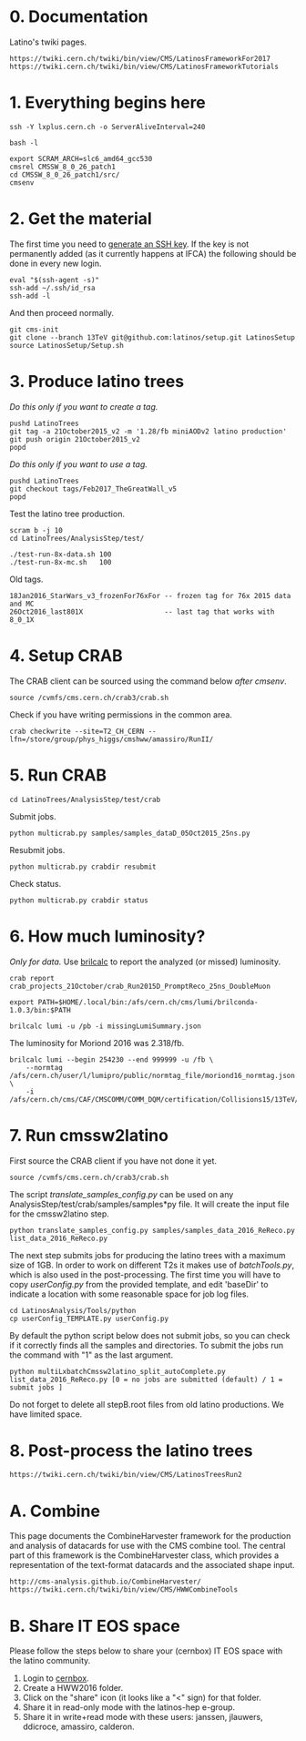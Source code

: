 # 0. Documentation

Latino's twiki pages.

    https://twiki.cern.ch/twiki/bin/view/CMS/LatinosFrameworkFor2017
    https://twiki.cern.ch/twiki/bin/view/CMS/LatinosFrameworkTutorials


# 1. Everything begins here

    ssh -Y lxplus.cern.ch -o ServerAliveInterval=240

    bash -l

    export SCRAM_ARCH=slc6_amd64_gcc530
    cmsrel CMSSW_8_0_26_patch1
    cd CMSSW_8_0_26_patch1/src/
    cmsenv


# 2. Get the material

The first time you need to [generate an SSH key](https://help.github.com/articles/generating-an-ssh-key/). If the key is not permanently added (as it currently happens at IFCA) the following should be done in every new login.

    eval "$(ssh-agent -s)"
    ssh-add ~/.ssh/id_rsa
    ssh-add -l
    
And then proceed normally.

    git cms-init
    git clone --branch 13TeV git@github.com:latinos/setup.git LatinosSetup
    source LatinosSetup/Setup.sh


# 3. Produce latino trees

*Do this only if you want to create a tag.*

    pushd LatinoTrees
    git tag -a 21October2015_v2 -m '1.28/fb miniAODv2 latino production'
    git push origin 21October2015_v2
    popd

*Do this only if you want to use a tag.*

    pushd LatinoTrees
    git checkout tags/Feb2017_TheGreatWall_v5
    popd

Test the latino tree production.

    scram b -j 10
    cd LatinoTrees/AnalysisStep/test/

    ./test-run-8x-data.sh 100
    ./test-run-8x-mc.sh   100

Old tags.

    18Jan2016_StarWars_v3_frozenFor76xFor -- frozen tag for 76x 2015 data and MC
    26Oct2016_last801X                    -- last tag that works with 8_0_1X


# 4. Setup CRAB

The CRAB client can be sourced using the command below *after cmsenv*.

    source /cvmfs/cms.cern.ch/crab3/crab.sh

Check if you have writing permissions in the common area.

    crab checkwrite --site=T2_CH_CERN --lfn=/store/group/phys_higgs/cmshww/amassiro/RunII/


# 5. Run CRAB

    cd LatinoTrees/AnalysisStep/test/crab

Submit jobs.

    python multicrab.py samples/samples_dataD_05Oct2015_25ns.py

Resubmit jobs.

    python multicrab.py crabdir resubmit

Check status.
    
    python multicrab.py crabdir status


# 6. How much luminosity?

*Only for data.* Use [brilcalc](http://cms-service-lumi.web.cern.ch/cms-service-lumi/brilwsdoc.html) to report the analyzed (or missed) luminosity.

    crab report crab_projects_21October/crab_Run2015D_PromptReco_25ns_DoubleMuon

    export PATH=$HOME/.local/bin:/afs/cern.ch/cms/lumi/brilconda-1.0.3/bin:$PATH

    brilcalc lumi -u /pb -i missingLumiSummary.json

The luminosity for Moriond 2016 was 2.318/fb.

    brilcalc lumi --begin 254230 --end 999999 -u /fb \
        --normtag /afs/cern.ch/user/l/lumipro/public/normtag_file/moriond16_normtag.json \
        -i /afs/cern.ch/cms/CAF/CMSCOMM/COMM_DQM/certification/Collisions15/13TeV/Reprocessing/Cert_13TeV_16Dec2015ReReco_Collisions15_25ns_JSON.txt


# 7. Run cmssw2latino

First source the CRAB client if you have not done it yet.

    source /cvmfs/cms.cern.ch/crab3/crab.sh

The script *translate_samples_config.py* can be used on any AnalysisStep/test/crab/samples/samples*py file. It will create the input file for the cmssw2latino step.

    python translate_samples_config.py samples/samples_data_2016_ReReco.py list_data_2016_ReReco.py

The next step submits jobs for producing the latino trees with a maximum size of 1GB. In order to work on different T2s it makes use of *batchTools.py*, which is also used in the post-processing. The first time you will have to copy *userConfig.py* from the provided template, and edit 'baseDir' to indicate a location with some reasonable space for job log files. 

    cd LatinosAnalysis/Tools/python
    cp userConfig_TEMPLATE.py userConfig.py

By default the python script below does not submit jobs, so you can check if it correctly finds all the samples and directories. To submit the jobs run the command with "1" as the last argument.

    python multiLxbatchCmssw2latino_split_autoComplete.py list_data_2016_ReReco.py [0 = no jobs are submitted (default) / 1 = submit jobs ]

Do not forget to delete all stepB.root files from old latino productions. We have limited space.


# 8. Post-process the latino trees

    https://twiki.cern.ch/twiki/bin/view/CMS/LatinosTreesRun2


# A. Combine

This page documents the CombineHarvester framework for the production and analysis of datacards for use with the CMS combine tool. The central part of this framework is the CombineHarvester class, which provides a representation of the text-format datacards and the associated shape input.

    http://cms-analysis.github.io/CombineHarvester/
    https://twiki.cern.ch/twiki/bin/view/CMS/HWWCombineTools


# B. Share IT EOS space

Please follow the steps below to share your (cernbox) IT EOS space with the latino community.

1. Login to [cernbox](cernbox.cern.ch).
2. Create a HWW2016 folder.
3. Click on the "share" icon (it looks like a "<" sign) for that folder.
4. Share it in read-only mode with the latinos-hep e-group.
5. Share it in write+read mode with these users: janssen, jlauwers, ddicroce, amassiro, calderon.
